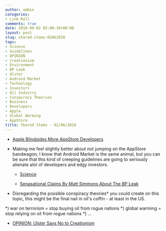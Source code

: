```yaml
---
author: admin
categories:
- Link-Roll
comments: true
date: 2010-06-02 05:00:10+00:00
layout: post
slug: shared-items-02062010
tags:
- Science
- Guidelines
- OPINION
- Creationism
- Environment
- BP Leak
- Ulster
- Android Market
- Technology
- Investors
- Oil Industry
- Conspiracy Theories
- Business
- Developers
- Apple
- Global Warming
- AppStore
title: Shared Items - 02/06/2010
---
```



  * [Apple Blindsides More AppStore Developers](http://rss.slashdot.org/~r/Slashdot/slashdot/~3/2lq-MjCcJHA/Apple-Blindsides-More-AppStore-Developers)

- Making me feel slightly better about not jumping on the AppStore bandwagon; I know that Android Market is the same animal, but you can be sure that this kind of creeping guidelines are going to seriously alienate alot of developers and edgy investors.
  * [Science](http://cimota.com/blog/2010/05/31/science/)


  * [Senasational Claims By Matt Simmons About The BP Leak](http://feedproxy.google.com/~r/TheBigPicture/~3/GYyHOBfTHQ0/)

- Disregarding the possible conspiracy theories* you could create on this topic, this might be the final nail in oil's coffin - at least in the US.

*) war on terrorism = stop buying oil from rogue nations
*) global warming = stop relying on oil from rogue nations
*) ...
  * [OPINION: Ulster Says No to Creationism](http://www.thegown.org.uk/2010/05/31/opinion-ulster-says-no-to-creationism/)
